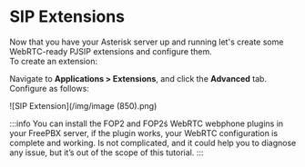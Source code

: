 # SIP Extensions

Now that you have your Asterisk server up and running let's create some WebRTC-ready PJSIP extensions and configure them.\
To create an extension:

Navigate to **Applications > Extensions**, and click the **Advanced** tab. Configure as follows:

![SIP Extension](/img/image (850).png)

:::info
You can install the FOP2 and FOP2ś WebRTC webphone plugins in your FreePBX server, if the plugin works, your WebRTC configuration is complete and working. Is not complicated, and it could help you to diagnose any issue, but it’s out of the scope of this tutorial.
:::
